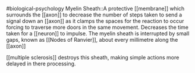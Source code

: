 #biological-psychology 
Myelin Sheath::A protective [[membrane]] which surrounds the [[axon]] to decrease the number of steps taken to send a signal down an [[axon]] as it clamps the spaces for the reaction to occur forcing to traverse more doors in the same movement. Decreases the time taken for a [[neuron]] to impulse.  The myelin sheath is interrupted by small gaps, known as [[Nodes of Ranvier]], about every millimetre along the [[axon]]
<!--SR:!2023-12-21,3,250-->

[[multiple sclerosis]] destroys this sheath, making simple actions more delayed in there processing. 